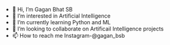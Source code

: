 - 👋 Hi, I’m Gagan Bhat SB
- 👀 I’m interested in Artificial Intelligence
- 🌱 I’m currently learning Python and ML
- 💞️ I’m looking to collaborate on Artificail Intelligence projects
- 📫 How to reach me Instagram-@gagan_bsb 

<!---
gagan-bsb/gagan-bsb is a ✨ special ✨ repository because its `README.md` (this file) appears on your GitHub profile.
You can click the Preview link to take a look at your changes.
--->
